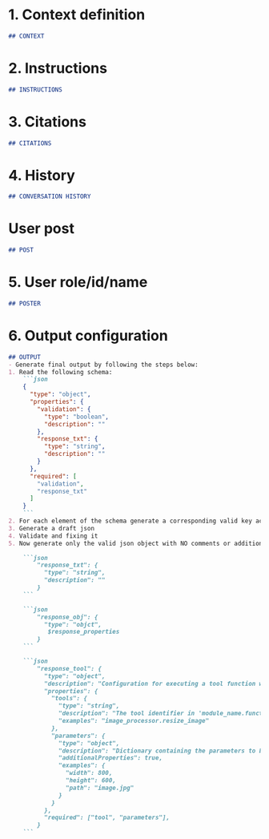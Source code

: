 # 1. Context definition

```markdown
## CONTEXT
```

# 2. Instructions

```markdown
## INSTRUCTIONS
```

# 3. Citations
```markdown
## CITATIONS
```

# 4. History
```markdown
## CONVERSATION HISTORY
```
# User post
```markdown
## POST
```

# 5. User role/id/name
```markdown
## POSTER
```

# 6. Output configuration

```markdown
## OUTPUT
- Generate final output by following the steps below:
1. Read the following schema:
    ```json 
    {
      "type": "object",
      "properties": {
        "validation": {
          "type": "boolean",
          "description": ""
        },
        "response_txt": {
          "type": "string",
          "description": ""
        }
      },
      "required": [
        "validation",
        "response_txt"
      ]
    }
    ```
2. For each element of the schema generate a corresponding valid key according to its description
3. Generate a draft json
4. Validate and fixing it
5. Now generate only the valid json object with NO comments or additional text
```


```markdown
    ```json 
        "response_txt": {
          "type": "string",
          "description": ""
        }
    ```
```

```markdown
    ```json 
        "response_obj": {
          "type": "objct",
           $response_properties
        }
    ```
```

```markdown
    ```json 
        "response_tool": {
          "type": "object",
          "description": "Configuration for executing a tool function with its parameters",
          "properties": {
            "tools": {
              "type": "string",
              "description": "The tool identifier in 'module_name.function_name' format that specifies which tool to execute",
              "examples": "image_processor.resize_image"
            },
            "parameters": {
              "type": "object",
              "description": "Dictionary containing the parameters to be passed to the tool function",
              "additionalProperties": true,
              "examples": {
                "width": 800,
                "height": 600,
                "path": "image.jpg"
              }
            }
          },
          "required": ["tool", "parameters"],
        }
    ```
```